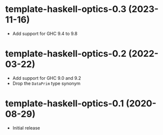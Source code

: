# template-haskell-optics-0.3 (2023-11-16)
* Add support for GHC 9.4 to 9.8

# template-haskell-optics-0.2 (2022-03-22)
* Add support for GHC 9.0 and 9.2
* Drop the `DataPrim` type synonym

# template-haskell-optics-0.1 (2020-08-29)
* Initial release
